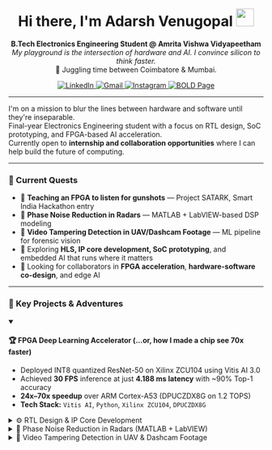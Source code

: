 <h1 align="center">
  Hi there, I'm Adarsh Venugopal <img src="https://media.giphy.com/media/hvRJCLFzcasrR4ia7z/giphy.gif" width="35">
</h1>

<p align="center">
  <strong>B.Tech Electronics Engineering Student @ Amrita Vishwa Vidyapeetham</strong><br>
  <em>My playground is the intersection of hardware and AI. I convince silicon to think faster.</em><br>
  📍 Juggling time between Coimbatore & Mumbai.
</p>

<p align="center">
  <a href="https://www.linkedin.com/in/venuadarsh" target="_blank">
    <img src="https://img.shields.io/badge/LinkedIn-0077B5?style=for-the-badge&logo=linkedin&logoColor=white" alt="LinkedIn">
  </a>
  <a href="mailto:adarsh.venugopal.2@gmail.com" target="_blank">
    <img src="https://img.shields.io/badge/Email-D14836?style=for-the-badge&logo=gmail&logoColor=white" alt="Gmail">
  </a>
  <a href="https://www.instagram.com/sepling_wrogn" target="_blank">
    <img src="https://img.shields.io/badge/Photography-E4405F?style=for-the-badge&logo=instagram&logoColor=white" alt="Instagram">
  </a>
  <a href="https://bold.pro/my/adarsh-venugopal/281r" target="_blank">
    <img src="https://img.shields.io/badge/My%20Page-BOLD.PRO-orange?style=for-the-badge" alt="BOLD Page">
  </a>
</p>

---

I'm on a mission to blur the lines between hardware and software until they're inseparable.  
Final-year Electronics Engineering student with a focus on RTL design, SoC prototyping, and FPGA-based AI acceleration.  
Currently open to **internship and collaboration opportunities** where I can help build the future of computing.

---

### 🔭 Current Quests

- 🧠 **Teaching an FPGA to listen for gunshots** — Project SATARK, Smart India Hackathon entry  
- 📡 **Phase Noise Reduction in Radars** — MATLAB + LabVIEW-based DSP modeling  
- 🎥 **Video Tampering Detection in UAV/Dashcam Footage** — ML pipeline for forensic vision  
- 🌱 Exploring **HLS, IP core development, SoC prototyping**, and embedded AI that runs where it matters  
- 👯 Looking for collaborators in **FPGA acceleration**, **hardware-software co-design**, and edge AI

---

### 🚀 Key Projects & Adventures

<details open>
<summary><h4>🏆 FPGA Deep Learning Accelerator (...or, how I made a chip see 70x faster)</h4></summary>
<p>

- Deployed INT8 quantized ResNet-50 on Xilinx ZCU104 using Vitis AI 3.0  
- Achieved **30 FPS** inference at just **4.188 ms latency** with ~90% Top-1 accuracy  
- **24x–70x speedup** over ARM Cortex-A53 (DPUCZDX8G on 1.2 TOPS)  
- **Tech Stack:** `Vitis AI`, `Python`, `Xilinx ZCU104`, `DPUCZDX8G`

</p>
</details>
</details>

<details>
<summary>⚙️ RTL Design & IP Core Development</summary>
<p>

- Designed and verified RTL modules including **counters, sequence detectors, and arbiters** using Verilog  
- Built **SystemVerilog testbenches** for module-level verification  
- Created and optimized custom IP cores using **Vitis HLS**, then integrated with existing IP in Vivado  
- Deployed RTL designs on **Basys3** and **Pynq** FPGA boards for functional testing and demonstration  
- Gained practical experience in **SoC prototyping** and modular design for real-world hardware projects  
- **Tech Stack:** `Verilog`, `SystemVerilog`, `Vitis HLS`, `Vivado`, `ModelSim`, `Basys3`, `Pynq`

</p>
</details>
<details>
<summary>📡 Phase Noise Reduction in Radars (MATLAB + LabVIEW)</summary>
<p>

- Designed DSP models to identify and mitigate phase noise  
- Improved radar SNR and detection in noisy RF environments  
- **Tech Stack:** `MATLAB`, `LabVIEW`, `RF Simulation`

</p>
</details>

<details>
<summary>🎥 Video Tampering Detection in UAV & Dashcam Footage</summary>
<p>

- Built tamper detection pipeline to flag manipulated frames in dynamic video  
- Applied in surveillance, forensic AI, and autonomous systems  
- **Tech Stack:** `Python`, `OpenCV`, `TensorFlow`, `Embedded AI`

</p>


---

### 💼 Internships & Experience

<details>
<summary>💻 LLM Pipeline Wrangler @ NTT Global Data Centers</summary>
<p>

- Built and optimized LLM inference pipelines using `AWS EC2` and `SageMaker`  
- Integrated workloads on Juniper-based infra for simulation compute  
- Explored sustainability and energy efficiency for inference at scale

</p>
</details>

<details>
<summary>🛡️ Technology Risk Intern @ Ernst & Young</summary>
<p>

- Evaluated enterprise systems for compliance with `ISO 27001`, `NIST CSF`, and `GDPR`  
- Performed live audit prep with documentation, gap analysis, and tool walkthroughs  
- Gained exposure to cybersecurity and enterprise governance in real systems

</p>
</details>

<details>
<summary>🌾 Embedded Systems Assistant – SATCARD @ IIT-PKD</summary>
<p>

- Developed vibration analysis system using 6-DoF IMU with Arduino UNO & Raspberry Pi  
- Calibrated sensors for higher accuracy and real-time response  
- Explored sensor fusion models for agri-diagnostics using edge computing principles

</p>
</details>

---

### 🛠️ My Tech Toolbox

| Category | Skills |
|---|---|
| **Hardware & HDL** | ![Verilog](https://img.shields.io/badge/Verilog-1E2C5A?style=for-the-badge) ![SystemVerilog](https://img.shields.io/badge/SystemVerilog-4169E1?style=for-the-badge) ![VHDL](https://img.shields.io/badge/VHDL-8E8D9D?style=for-the-badge) |
| **Languages** | ![Python](https://img.shields.io/badge/Python-3776AB?style=for-the-badge&logo=python&logoColor=white) ![C](https://img.shields.io/badge/C-A8B9CC?style=for-the-badge&logo=c&logoColor=black) ![MATLAB](https://img.shields.io/badge/MATLAB-0076A8?style=for-the-badge&logo=mathworks&logoColor=white) |
| **Tools & Platforms** | ![Vivado](https://img.shields.io/badge/Vivado-9D2235?style=for-the-badge) ![Vitis](https://img.shields.io/badge/Vitis-9D2235?style=for-the-badge) ![ModelSim](https://img.shields.io/badge/ModelSim-002D5A?style=for-the-badge) ![Keil](https://img.shields.io/badge/Keil-002D5A?style=for-the-badge) ![LabVIEW](https://img.shields.io/badge/LabVIEW-FFB000?style=for-the-badge) ![AWS SageMaker](https://img.shields.io/badge/AWS_SageMaker-FF9900?style=for-the-badge&logo=amazonaws&logoColor=black) |
| **Verification & Simulation** | ![Testbenches](https://img.shields.io/badge/SystemVerilog_Testbenches-005F73?style=for-the-badge) ![RTL Simulation](https://img.shields.io/badge/RTL_Simulation-FF6F61?style=for-the-badge) ![IP Core Dev](https://img.shields.io/badge/IP_Core_Dev-7E57C2?style=for-the-badge) ![Vitis_HLS](https://img.shields.io/badge/Vitis_HLS-9D2235?style=for-the-badge) |
| **Domains** | ![RTL Design & Verification](https://img.shields.io/badge/RTL_Design_&_Verification-5A29E4?style=for-the-badge) ![SoC Design](https://img.shields.io/badge/SoC_Design-00A99D?style=for-the-badge) ![FPGA Deployment](https://img.shields.io/badge/FPGA_Deployment-0078D4?style=for-the-badge) ![Hardware Acceleration](https://img.shields.io/badge/Hardware_Acceleration-B33771?style=for-the-badge) ![Embedded AI](https://img.shields.io/badge/Embedded_AI-F29F05?style=for-the-badge) ![DSP](https://img.shields.io/badge/DSP-1E90FF?style=for-the-badge) ![AI & ML](https://img.shields.io/badge/AI_&_ML-673AB7?style=for-the-badge) ![Cross-Domain Research](https://img.shields.io/badge/Cross_Domain_Research-6C5CE7?style=for-the-badge) |

---

### 📊 GitHub Stats

<p align="center">
  <img height="180em" src="https://github-readme-stats.vercel.app/api?username=AVM-27&show_icons=true&theme=tokyonight&include_all_commits=true&count_private=true"/>
  <img height="180em" src="https://github-readme-stats.vercel.app/api/top-langs/?username=AVM-27&layout=compact&langs_count=8&theme=tokyonight"/>
</p>

---

### ⚡ Fun Fact

Before I made chips think, I was a **4× National Champion in competitive word games**.  
Turns out I just enjoy making things process language — whether they’re human or silicon.

<!--
SEO: Adarsh Venugopal, FPGA engineer, embedded AI, RTL design, systemVerilog, Vitis AI, radar signal processing, labview, smart india hackathon, AVM-27, Pynq, Basys3, adversarial AI, bold.pro
-->
